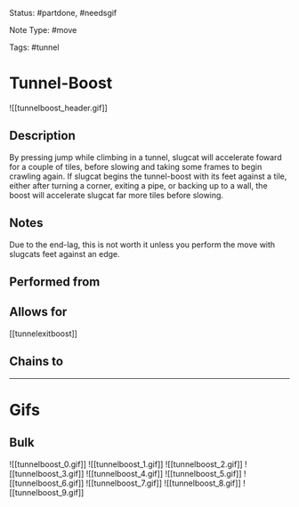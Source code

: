 Status: #partdone, #needsgif

Note Type: #move

Tags: #tunnel 

# Tunnel-Boost
![[tunnelboost_header.gif]]
## Description
By pressing jump while climbing in a tunnel, slugcat will accelerate foward for a couple of tiles, before slowing and taking some frames to begin crawling again. If slugcat begins the tunnel-boost with its feet against a tile, either after turning a corner, exiting a pipe, or backing up to a wall, the boost will accelerate slugcat far more tiles before slowing.

## Notes
Due to the end-lag, this is not worth it unless you perform the move with slugcats feet against an edge.

## Performed from


## Allows for
[[tunnelexitboost]]

## Chains to


___
# Gifs
## Bulk
![[tunnelboost_0.gif]]
![[tunnelboost_1.gif]]
![[tunnelboost_2.gif]]
![[tunnelboost_3.gif]]
![[tunnelboost_4.gif]]
![[tunnelboost_5.gif]]
![[tunnelboost_6.gif]]
![[tunnelboost_7.gif]]
![[tunnelboost_8.gif]]
![[tunnelboost_9.gif]]